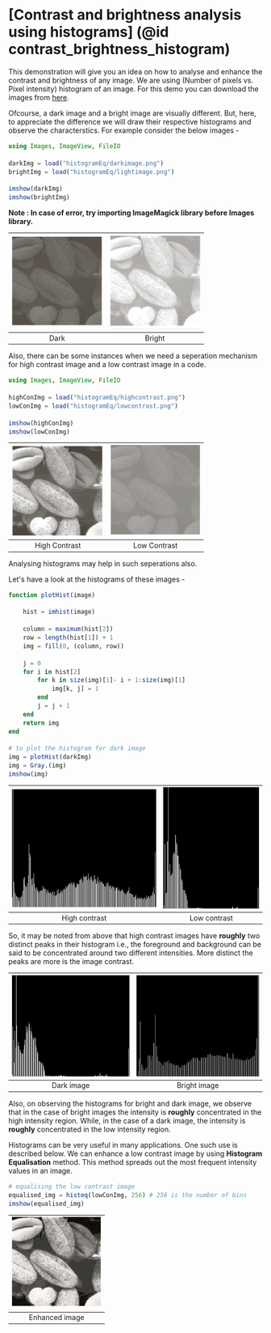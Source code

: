 # [Contrast and brightness analysis using histograms] (@id contrast_brightness_histogram)

This demonstration will give you an idea on how to analyse and enhance the contrast and brightness of any image. We are using (Number of pixels vs. Pixel intensity) histogram of an 
image.
For this demo you can download the images from [here](https://drive.google.com/open?id=1xoqiDgO3FCHqzKFaL0TOa45GiBgzuwbU).

Ofcourse, a dark image and a bright image are visually different. 
But, here, to appreciate the difference we will draw their respective histograms and observe the characterstics.
For example consider the below images -

``` julia
using Images, ImageView, FileIO

darkImg = load("histogramEq/darkimage.png")
brightImg = load("histogramEq/lightimage.png")

imshow(darkImg)
imshow(brightImg)
```
**Note : In case of error, try importing ImageMagick library before Images library.**

| ![DI](../assets/demos/histogramEq/darkimage.png) | ![BI](../assets/demos/histogramEq/lightimage.png) |
|:------:|:---:|
| Dark | Bright |
Also, there can be some instances when we need a seperation mechanism for high 
contrast image and a low contrast image in a code.

``` julia
using Images, ImageView, FileIO

highConImg = load("histogramEq/highcontrast.png")
lowConImg = load("histogramEq/lowcontrast.png")

imshow(highConImg)
imshow(lowConImg)
```

| ![HC](../assets/demos/histogramEq/highcontrast.png) | ![LC](../assets/demos/histogramEq/lowcontrast.png) |
|:------:|:---:|
| High Contrast | Low Contrast |
Analysing histograms may help in such seperations also.


Let's have a look at the histograms of these images - 
```julia
function plotHist(image)
    
    hist = imhist(image)
    
    column = maximum(hist[2])
    row = length(hist[1]) + 1
    img = fill(0, (column, row))
    
    j = 0
    for i in hist[2]
        for k in size(img)[1]- i + 1:size(img)[1]
            img[k, j] = 1
        end
        j = j + 1
    end
    return img
end

# to plot the histogram for dark image
img = plotHist(darkImg)
img = Gray.(img)
imshow(img)
```

| ![HC](../assets/demos/histogramEq/highHist.jpg) | ![LC](../assets/demos/histogramEq/lowHist.jpg) |
|:------:|:---:|
| High contrast | Low contrast |

So, it may be noted from above that high contrast images have **roughly**
two distinct peaks in their histogram i.e., the foreground and 
background can be said to be concentrated around two different intensities. More distinct 
the peaks are more is the image contrast.
 
| ![DI](../assets/demos/histogramEq/darkHist.jpg) | ![BI](../assets/demos/histogramEq/brightHist.jpg) |
|:------:|:---:|
| Dark image | Bright image |
Also, on observing the histograms for bright and dark image, we observe that
in the case of bright images the intensity is **roughly** concentrated in the high intensity region. 
While, in the case of a dark image, the intensity is **roughly** concentrated in the low intensity region.

Histograms can be very useful in many applications. One such use is described below. 
We can enhance a low contrast image by using **Histogram Equalisation** method.
This method spreads out the most frequent intensity values in an image. 

``` julia
# equalising the low contrast image
equalised_img = histeq(lowConImg, 256) # 256 is the number of bins
imshow(equalised_img)
```
| ![HE](../assets/demos/histogramEq/eqhist.jpg) |
|:------:|
| Enhanced image |




 


